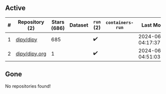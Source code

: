 ## Active
| # | Repository (2) | Stars (686) | Dataset | `run` (2) | `containers-run` | Last Modified |
| --- | --- | --- | --- | --- | --- | --- |
| 1 | [dipy/dipy](https://github.com/dipy/dipy) | 685 |  | :heavy_check_mark: |  | 2024-06-20 04:17:37+00:00 |
| 2 | [dipy/dipy.org](https://github.com/dipy/dipy.org) | 1 |  | :heavy_check_mark: |  | 2024-06-19 04:51:03+00:00 |

## Gone
No repositories found!
